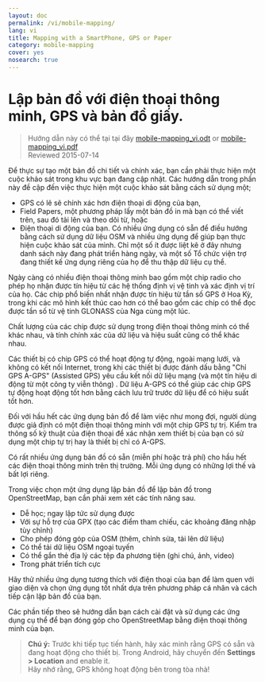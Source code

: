 ```yaml
---
layout: doc
permalink: /vi/mobile-mapping/
lang: vi
title: Mapping with a SmartPhone, GPS or Paper
category: mobile-mapping
cover: yes
nosearch: true
---
```


Lập bản đồ với điện thoại thông minh, GPS và bản đồ giấy.
=============================

> Hướng dẫn này có thể tại tại đây [mobile-mapping_vi.odt](/files/mobile-mapping_vi.odt) or [mobile-mapping_vi.pdf](/files/mobile-mapping_vi.pdf)  
> Reviewed 2015-07-14  

Để thực sự tạo một bản đồ chi tiết và chính xác, bạn cần phải thực hiện một cuộc khảo sát trong khu vực bạn đang cập nhật. Các hướng dẫn trong phần này đề cập đến việc thực hiện một cuộc khảo sát bằng cách sử dụng một;  

- GPS có lẽ sẽ chính xác hơn điện thoại di động của bạn,  
- Field Papers, một phương pháp lấy một bản đồ in mà bạn có thể viết trên, sau đó tải lên và theo dõi từ, hoặc  
- Điện thoại di động của bạn. Có nhiều ứng dụng có sẵn để điều hướng bằng cách sử dụng dữ liệu OSM và nhiều ứng dụng để giúp bạn thực hiện cuộc khảo sát của mình. Chỉ một số ít được liệt kê ở đây nhưng danh sách này đang phát triển hàng ngày, và một số Tổ chức viện trợ đang thiết kế ứng dụng riêng của họ để thu thập dữ liệu cụ thể.  

Ngày càng có nhiều điện thoại thông minh bao gồm một chip radio cho phép họ nhận được tín hiệu từ các hệ thống định vị vệ tinh và xác định vị trí của họ. Các chip phổ biến nhất nhận được tín hiệu từ tần số GPS ở Hoa Kỳ, trong khi các mô hình kết thúc cao hơn có thể bao gồm các chip có thể đọc được tần số từ vệ tinh GLONASS của Nga cùng một lúc.  

Chất lượng của các chip được sử dụng trong điện thoại thông minh có thể khác nhau, và tính chính xác của dữ liệu và hiệu suất cũng có thể khác nhau.  

Các thiết bị có chip GPS có thể hoạt động tự động, ngoài mạng lưới, và không có kết nối Internet, trong khi các thiết bị được đánh dấu bằng "Chỉ GPS A-GPS" (Assisted GPS) yêu cầu kết nối dữ liệu mạng (và một tín hiệu di động từ một công ty viễn thông) . Dữ liệu A-GPS có thể giúp các chip GPS tự động hoạt động tốt hơn bằng cách lưu trữ trước dữ liệu để có hiệu suất tốt hơn.  

Đối với hầu hết các ứng dụng bản đồ để làm việc như mong đợi, người dùng được giả định có một điện thoại thông minh với một chip GPS tự trị. Kiểm tra thông số kỹ thuật của điện thoại để xác nhận xem thiết bị của bạn có sử dụng một chip tự trị hay là thiết bị chỉ có A-GPS.  

Có rất nhiều ứng dụng bản đồ có sẵn (miễn phí hoặc trả phí) cho hầu hết các điện thoại thông minh trên thị trường. Mỗi ứng dụng có những lợi thế và bất lợi riêng.  

Trong việc chọn một ứng dụng lập bản đồ để lập bản đồ trong OpenStreetMap, bạn cần phải xem xét các tính năng sau.  

- Dễ học; ngay lập tức sử dụng được  
- Với sự hỗ trợ của GPX (tạo các điểm tham chiếu, các khoảng đăng nhập tùy chỉnh)  
- Cho phép đóng góp của OSM (thêm, chỉnh sửa, tải lên dữ liệu)  
- Có thể tải dữ liệu OSM ngoại tuyến  
- Có thể gắn thẻ địa lý các tệp đa phương tiện (ghi chú, ảnh, video)  
- Trong phát triển tích cực  

Hãy thử nhiều ứng dụng tương thích với điện thoại của bạn để làm quen với giao diện và chọn ứng dụng tốt nhất dựa trên phương pháp cá nhân và cách tiếp cận lập bản đồ của bạn.

<!-- Commenting for now since tables doesn't look very nice!

Recommended Applications for Smartphones / PDAs
-----------------------------------------------------

| Application      | Usage  | Android  | Blackberry | iOS     | Windows |
| ---------------- | :----: | :------: | :--------: | :-----: | :-----: |
| Geopaparazzi     | m      | O        |            |         |         |
| GPS Essentials   | m      | O        |            |         |         |
| MapZen           | m:p    | O        |            | O       |         |
| Open GPS Tracker | m      | O        |            |         |         |
| OruxMaps         | m      | O        |            |         |         |
| OSMAnd           | m:n:p  | O        | O          | D       |         |
| OSMTracker       | m      | O        |            |         | O       |
| Vespucci         | m:f    | O        |            |         |         |

O - supported, D - under development, m - mapping, n - navigation, p - POI editor, f - full editor

 -->

Các phần tiếp theo sẽ hướng dẫn bạn cách cài đặt và sử dụng các ứng dụng cụ thể để bạn đóng góp cho OpenStreetMap bằng điện thoại thông minh của bạn.

> **Chú ý:** Trước khi tiếp tục tiến hành, hãy xác minh rằng GPS có sẵn và đang hoạt động cho thiết bị. Trong Android, hãy chuyển đến **Settings \> Location** and enable it.  
> Hãy nhớ rằng, GPS không hoạt động bên trong tòa nhà!
